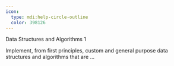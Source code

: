 ```yaml
---
icon:
  type: mdi:help-circle-outline
  color: 398126
---
```


Data Structures and Algorithms 1

Implement, from first principles, custom and general purpose data structures and algorithms that are ... 
